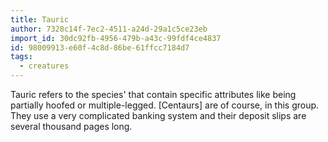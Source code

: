 ```yaml
---
title: Tauric
author: 7328c14f-7ec2-4511-a24d-29a1c5ce23eb
import_id: 30dc92fb-4956-479b-a43c-99fdf4ce4837
id: 98009913-e60f-4c8d-86be-61ffcc7184d7
tags:
  - creatures
---
```

Tauric refers to the species' that contain specific attributes like being partially hoofed or multiple-legged. [Centaurs] are of course, in this group. They use a very complicated banking system and their deposit slips are several thousand pages long.